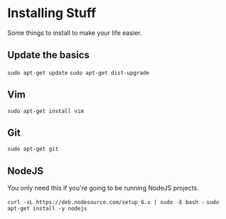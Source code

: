 # Installing Stuff

Some things to install to make your life easier.

## Update the basics

`sudo apt-get update`
`sudo apt-get dist-upgrade`

## Vim

`sudo apt-get install vim`

## Git

`sudo apt-get git`

## NodeJS

You only need this if you're going to be running NodeJS projects.

`curl -sL https://deb.nodesource.com/setup_6.x | sudo -E bash -`
`sudo apt-get install -y nodejs`
